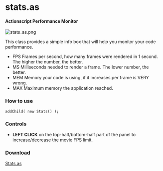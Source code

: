 stats.as
========

#### Actionscript Performance Monitor ####

![stats_as.png](http://github.com/mrdoob/stats.as/raw/master/assets/stats_as.png)

This class provides a simple info box that will help you monitor your code performance.

* FPS Frames per second, how many frames were rendered in 1 second. The higher the number, the better.
* MS Milliseconds needed to render a frame. The lower number, the better.
* MEM Memory your code is using, if it increases per frame is VERY wrong.
* MAX Maximum memory the application reached.

### How to use ###

	addChild( new Stats() );

### Controls ###

* **LEFT CLICK** on the top-half/bottom-half part of the panel to increase/decrease the movie FPS limit.

### Download ###

[Stats.as](http://github.com/mrdoob/stats.as/raw/master/src/net/hires/debug/Stats.as)